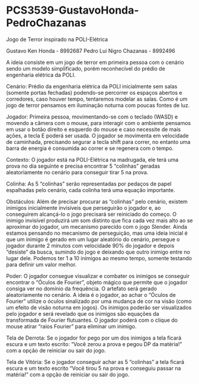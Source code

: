 # PCS3539-GustavoHonda-PedroChazanas

Jogo de Terror inspirado na POLI-Elétrica

Gustavo Ken Honda - 8992687
Pedro Lui Nigro Chazanas - 8992496

A ideia consiste em um jogo de terror em primeira pessoa com o cenário sendo um modelo simplificado, porém reconhecível do prédio de engenharia elétrica da POLI.

Cenário: Prédio da engenharia elétrica da POLI inicialmente sem salas (somente portas fechadas) podendo-se percorrer os espaços abertos e corredores, caso houver tempo, tentaremos modelar as salas. Como é um jogo de terror pensamos em iluminação noturna com poucas fontes de luz.

Jogador: Primeira pessoa, movimentando-se com o teclado (WASD) e movendo a câmera com o mouse, para interagir com o ambiente pensamos em usar o botão direito e esquerdo do mouse e caso necessite de mais ações, a tecla E poderá ser usada. O jogador se movimenta em velocidade de caminhada, precisando segurar a tecla shift para correr, no entanto uma barra de energia é consumida ao correr e se regenera com o tempo.

Contexto: O jogador está na POLI-Elétrica na madrugada, ele terá uma prova no dia seguinte e precisa encontrar 5 “colinhas” geradas aleatoriamente no cenário para conseguir tirar 5 na prova.

Colinha: As 5 “colinhas” serão representadas por pedaços de papel espalhadas pelo cenário, cada colinha terá uma equação importante.

Obstáculos: Além de precisar procurar as “colinhas” pelo cenário, existem inimigos inicialmente invisíveis que perseguirão o jogador e, ao conseguirem alcançá-lo o jogo precisará ser reiniciado do começo. O inimigo invisível produzirá um som distinto que fica cada vez mais alto ao se aproximar do jogador, um mecanismo parecido com o jogo Slender. Ainda estamos pensando no mecanismo de perseguição, mas uma ideia inicial é que um inimigo é gerado em um lugar aleatório do cenário, persegue o jogador durante 2 minutos com velocidade 90% do jogador e depois “desiste” da busca, sumindo do jogo e deixando que outro inimigo entre no lugar dele. Podemos ter 1 a 10 inimigos ao mesmo tempo, somente testando para definir um valor melhor.

Poder: O jogador consegue visualizar e combater os inimigos se conseguir encontrar o “Óculos de Fourier”, objeto mágico que permite que o jogador consiga ver no domínio da frequência. O artefato será gerado aleatoriamente no cenário. A ideia é o jogador, ao achar o “Óculos de Fourier” utilize o óculos sinalizado por uma mudança de cor na visão (como um efeito de visão noturna em jogos). Os inimigos poderão ser visualizados pelo jogador e será revelado que os inimigos são equações da transformada de Fourier flutuantes. O jogador poderá com o clique do mouse atirar “raios Fourier” para eliminar um inimigo.

Tela de Derrota: Se o jogador for pego por um dos inimigos a tela ficará escura e um texto escrito: “Você zerou a prova e pegou DP da matéria!” com a opção de reiniciar ou sair do jogo.

Tela de Vitória: Se o jogador conseguir achar as 5 “colinhas” a tela ficará escura e um texto escrito “Você tirou 5 na prova e conseguiu passar na matéria!” com a opção de reiniciar ou sair do jogo.
